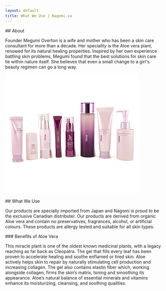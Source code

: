 ```yaml
---
layout: default
title: What We Use | Nagomi.ca
---
```


<div class="content-body Home">
<div class="halves">
<div class="half block1of2">
## About

Founder Megumi Overton is a wife and mother who has been a skin care consultant for more than a decade. Her speciality is the Aloe vera plant, renowed for its natural healing properties. Inspired by her own experience battling skin problems, Megumi found that the best solutions for skin care lie within nature itself. She believes that even a small change to a girl's beauty regimen can go a long way.

![Harmony Green Bottles](photos/products03.jpg)
</div>

<div class="half block2of2">
## What We Use

Our products are specially imported from Japan and Nagomi is proud to be the exclusive Canadian distributer. Our products are derived from organic Aloe vera and contain no preservatives, fragrances, alcohol, or artificial colours. These products are allergy tested and suitable for all skin types.

<div>
### Benefits of Aloe Vera

This miracle plant is one of the oldest known medicinal plants, with a legacy reaching as far back as Cleopatra. The gel that fills every leaf has been proven to accelerate healing and soothe enflamed or tired skin. Aloe actively helps skin to repair by naturally stimulating cell production and increasing collagen. The gel also contains elastin fiber which, working alongside collagen, firms the skin’s matrix, toning and smoothing its appearance. Aloe’s natural balance of essential minerals and vitamins enhance its moisturizing, cleansing, and soothing qualities.
</div>
</div>
</div>
</div>

<div class="clear"></div>
